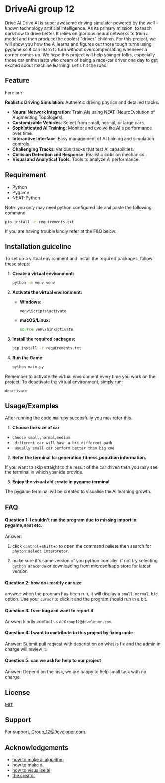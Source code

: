 
# DriveAi group 12

Drive AI Drive AI is super awesome driving simulator powered by the well - known technology artificial intelligence. As its primary mission, to teach cars how to drive better. It relies on glorious neural networks to train a model and then produce the coolest "driver" children. For this project, we will show you how the AI learns and figures out those tough turns using pygame so it can learn to turn without overcompensating whenever a corner comes up. We hope this project will help younger folks, especially those car enthusiasts who dream of being a race-car driver one day to get excited about machine learning! Let's hit the road!


## Feature

here are


**Realistic Driving Simulation**: Authentic driving physics and detailed tracks.
- **Neural Network Integration**: Train AIs using NEAT (NeuroEvolution of Augmenting Topologies).
- **Customizable Vehicles**: Select from small, normal, or large cars.
- **Sophisticated AI Training**: Monitor and evolve the AI's performance over time.
- **Interactive Interface**: Easy management of AI training and simulation controls.
- **Challenging Tracks**: Various tracks that test AI capabilities.
- **Collision Detection and Response**: Realistic collision mechanics.
- **Visual and Analytical Tools**: Tools to analyze AI performance.
## Requirement

- Python 
- Pygame
- NEAT-Python

Note: you only may need python configured ide and paste the following command

```sh
pip install -r requirements.txt
```
If you are having trouble kindly refer at the F&Q below.
## Installation guideline

To set up a virtual environment and install the required packages, follow these steps:

1. **Create a virtual environment:**

    ```sh
    python -m venv venv
    ```

2. **Activate the virtual environment:**

    - **Windows:**
        ```sh
        venv\Scripts\activate
        ```

    - **macOS/Linux:**
        ```sh
        source venv/bin/activate
        ```

3. **Install the required packages:**

    ```sh
    pip install -r requirements.txt
    ```

4. **Run the Game:**

    ```sh
    python main.py
    ```

Remember to activate the virtual environment every time you work on the project. To deactivate the virtual environment, simply run:

```sh
deactivate
```

## Usage/Examples

After running the code main.py succesfully you may refer this.

1. **Choose the size of car**
- ``choose small,normal,medium``
- `` different car will have a bit different path``
- `` usually small car perform better than big one``

2. **Refer the terminal for generation,fitness,popultion information.**

If you want to skip straight to the result of the car driven then you may see the terminal in which your ide provide.
    
3. **Enjoy the visual aid create in pygame terminal.**

The pygame terminal will be created to visualise the Ai learning growth.

## FAQ

#### Question 1: I couldn't run the program due to missing import in pygame,neat etc.

Answer: 
1. click ``control``+``shift``+``p`` to open the command pallete then search for ``phyton:select interpretor``. 

2. make sure it's same version of you python compiler. if not try selecting ``python anaconda`` or downloading from microsoft/app store for latest version

#### Question 2: how do i modify car size
answer: when the program has been run, it will display a ``small``, ``normal``, ``big`` option. Use your ``cursor`` to click it and the program should run in a bit.

#### Question 3: I see bug and want to report it

Answer: kindly contact us at ``Group12@developer.com``.

#### Question 4: I want to contribute to this project by fixing code

Answer: Submit pull request with description on what is fix and the admin in charge will review it.


#### Question 5: can we ask for help to our project

Answer: Depend on the task, we are happy to help small task with no charge. 


## License

[MIT](https://choosealicense.com/licenses/mit/)


## Support

For support, Group_12@Developer.com.


## Acknowledgements

 - [how to make ai algorithm](https://www.geeksforgeeks.org/how-to-develop-an-algorithm-from-scratch-develop-algorithmic-thinking/)
 - [how to make ai](https://realpython.com/python-ai-neural-network/)
 - [how to visualise ai](https://pygame-ai.readthedocs.io/en/latest/guide.html)
 - [the creator](https://github.com/maxontech)
